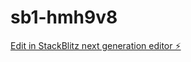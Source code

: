 # sb1-hmh9v8

[Edit in StackBlitz next generation editor ⚡️](https://stackblitz.com/~/github.com/cryptoholder-la/sb1-hmh9v8)